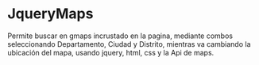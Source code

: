 # JqueryMaps
Permite buscar en gmaps incrustado en la pagina, mediante combos seleccionando Departamento, Ciudad y Distrito, mientras va cambiando la ubicación del mapa, usando jquery, html, css y la Api de maps.
